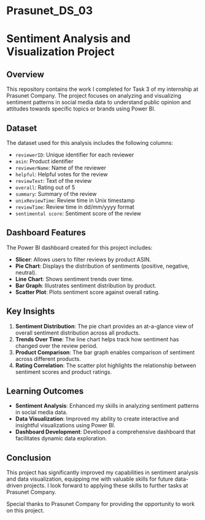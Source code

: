 # Prasunet_DS_03

# Sentiment Analysis and Visualization Project
## Overview

This repository contains the work I completed for Task 3 of my internship at Prasunet Company. The project focuses on analyzing and visualizing sentiment patterns in social media data to understand public opinion and attitudes towards specific topics or brands using Power BI.

## Dataset

The dataset used for this analysis includes the following columns:
- `reviewerID`: Unique identifier for each reviewer
- `asin`: Product identifier
- `reviewerName`: Name of the reviewer
- `helpful`: Helpful votes for the review
- `reviewText`: Text of the review
- `overall`: Rating out of 5
- `summary`: Summary of the review
- `unixReviewTime`: Review time in Unix timestamp
- `reviewTime`: Review time in dd/mm/yyyy format
- `sentimental score`: Sentiment score of the review

## Dashboard Features
The Power BI dashboard created for this project includes:
- **Slicer**: Allows users to filter reviews by product ASIN.
- **Pie Chart**: Displays the distribution of sentiments (positive, negative, neutral).
- **Line Chart**: Shows sentiment trends over time.
- **Bar Graph**: Illustrates sentiment distribution by product.
- **Scatter Plot**: Plots sentiment score against overall rating.

## Key Insights
1. **Sentiment Distribution**: The pie chart provides an at-a-glance view of overall sentiment distribution across all products.
2. **Trends Over Time**: The line chart helps track how sentiment has changed over the review period.
3. **Product Comparison**: The bar graph enables comparison of sentiment across different products.
4. **Rating Correlation**: The scatter plot highlights the relationship between sentiment scores and product ratings.

## Learning Outcomes
- **Sentiment Analysis**: Enhanced my skills in analyzing sentiment patterns in social media data.
- **Data Visualization**: Improved my ability to create interactive and insightful visualizations using Power BI.
- **Dashboard Development**: Developed a comprehensive dashboard that facilitates dynamic data exploration.

## Conclusion
This project has significantly improved my capabilities in sentiment analysis and data visualization, equipping me with valuable skills for future data-driven projects. I look forward to applying these skills to further tasks at Prasunet Company.

Special thanks to Prasunet Company for providing the opportunity to work on this project.
